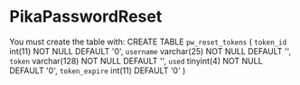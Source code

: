 # PikaPasswordReset

You must create the table with:
CREATE TABLE `pw_reset_tokens` (
  `token_id` int(11) NOT NULL DEFAULT '0',
  `username` varchar(25) NOT NULL DEFAULT '',
  `token` varchar(128) NOT NULL DEFAULT '',
  `used` tinyint(4) NOT NULL DEFAULT '0',
  `token_expire` int(11) DEFAULT '0'
)
